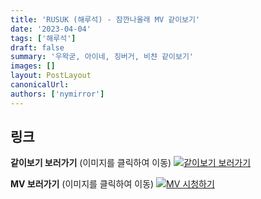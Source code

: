 ```yaml
---
title: 'RUSUK (해루석) - 잠깐나올래 MV 같이보기'
date: '2023-04-04'
tags: ['해루석']
draft: false
summary: '우왁굳, 아이네, 징버거, 비챤 같이보기'
images: []
layout: PostLayout
canonicalUrl:
authors: ['nymirror']
---
```


## 링크

**같이보기 보러가기** (이미지를 클릭하여 이동)
[![같이보기 보러가기](../static/images/logo.png)](https://cafe.naver.com/steamindiegame/10624730)

**MV 보러가기** (이미지를 클릭하여 이동)
[![MV 시청하기](https://i.ytimg.com/vi/pDzR-0_zwXk/maxresdefault.jpg)](https://youtu.be/pDzR-0_zwXk)
